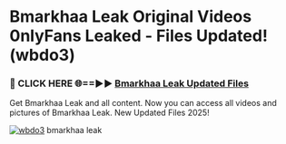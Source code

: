 # Bmarkhaa Leak Original Videos 0nlyFans Leaked - Files Updated! (wbdo3)

<h3>🔴 CLICK HERE 🌐==►► <a href="https://tinyurl.com/3hn5wdd3" rel="nofollow">Bmarkhaa Leak Updated Files</a></h3>

Get Bmarkhaa Leak and all content. Now you can access all videos and pictures of Bmarkhaa Leak. New Updated Files 2025!

[![wbdo3](https://i.imgur.com/4HnBqBT.gif)](https://tinyurl.com/3hn5wdd3)
bmarkhaa leak